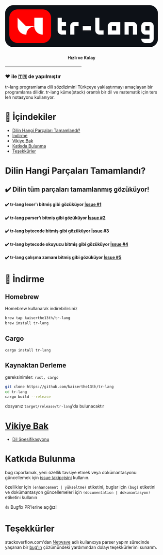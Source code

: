# ![tr-lang](./img/logo/logo.png)
#### <center>Hızlı ve Kolay</center>
<hr style="width: 50%;">

### ❤️ ile 🇹🇷 de yapılmıştır


tr-lang programlama dili sözdizimini Türkçeye yaklaştırmayı amaçlayan bir programlama dilidir.
tr-lang küme(stack) orantılı bir dil ve matematik için ters leh notasyonu kullanıyor.

# :triangular_flag_on_post: İçindekiler
- [Dilin Hangi Parçaları Tamamlandı?](#dilin-hangi-parçaları-tamamlandı)
- [İndirme](#rocket-indirme)
- [Vikiye Bak](#vikiye-bak)
- [Katkıda Bulunma](#katkıda-bulunma)
- [Teşekkürler](#teşekkürler)

# Dilin Hangi Parçaları Tamamlandı?


## ✔️ Dilin tüm parçaları tamamlanmış gözüküyor!

#### ✔️ tr-lang lexer'ı bitmiş gibi gözüküyor [İssue #1](https://github.com/kaiserthe13th/tr-lang/issues/1#issue-1027652152)<br>
#### ✔️ tr-lang parser'ı bitmiş gibi gözüküyor [İssue #2](https://github.com/kaiserthe13th/tr-lang/issues/2#issue-1027660436)<br>
#### ✔️ tr-lang bytecode bitmiş gibi gözüküyor [İssue #3](https://github.com/kaiserthe13th/tr-lang/issues/3#issue-1027661753)<br>
#### ✔️ tr-lang bytecode okuyucu bitmiş gibi gözüküyor [İssue #4](https://github.com/kaiserthe13th/tr-lang/issues/4#issue-1027663331)<br>
#### ✔️ tr-lang çalışma zamanı bitmiş gibi gözüküyor [İssue #5](https://github.com/kaiserthe13th/tr-lang/issues/5#issue-1027665033)<br>

# :rocket: İndirme

## Homebrew
Homebrew kullanarak indirebilirsiniz
```sh
brew tap kaiserthe13th/tr-lang
brew install tr-lang
```

## Cargo
```sh
cargo install tr-lang
```

## Kaynaktan Derleme
gereksinimler: `rust, cargo`
```sh
git clone https://github.com/kaiserthe13th/tr-lang
cd tr-lang
cargo build --release
```
dosyanız `target/release/tr-lang`'da bulunacaktır

# [Vikiye Bak](https://github.com/kaiserthe13th/tr-lang/wiki/Anasayfa---TR)
- [Dil Spesifikasyonu](https://github.com/kaiserthe13th/tr-lang/wiki/Dil-Spesifikasyonu-TR)

# Katkıda Bulunma
bug raporlamak, yeni özellik tavsiye etmek veya dokümantasyonu güncellemek için [issue takipçisini](https://github.com/kaiserthe13th/tr-lang/issues) kullanın.

özellikler için <span class="tag">`(enhancement | yükseltme)`</span> etiketini, buglar için <span class="tag">`(bug)`</span> etiketini ve dokümantasyon güncellemeleri için <span class="tag">`(documentation | dökümantasyon)`</span> etiketini kullanın

:+1: Bugfix PR'lerine açığız!

# Teşekkürler

stackoverflow.com'dan [Netwave](https://stackoverflow.com/users/1695172/netwave) adlı kullanıcıya parser yapım sürecinde yaşanan bir [bug'ın](https://stackoverflow.com/questions/69635458/pattern-matching-does-not-allow-me-to-change-values/69636181#69636181) çözümündeki yardımından dolayı teşekkürlerimi sunarım.

